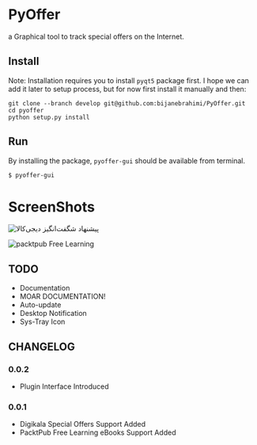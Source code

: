 # PyOffer

a Graphical tool to track special offers on the Internet.

## Install

Note: Installation requires you to install `pyqt5` package first. I hope we can
add it later to setup process, but for now first install it manually and then:

```
git clone --branch develop git@github.com:bijanebrahimi/PyOffer.git
cd pyoffer
python setup.py install
```

## Run

By installing the package, `pyoffer-gui` should be available from terminal.

```sh
$ pyoffer-gui
```

# ScreenShots

![پیشنهاد شگفت‌انگیز دیجی‌کالا](http://bijanebrahimi.github.io/PyOffer/screenshots/digikala-plugin.png)

![packtpub Free Learning](http://bijanebrahimi.github.io/PyOffer/screenshots/packtpub-plugin.png)

## TODO

* Documentation
* MOAR DOCUMENTATION!
* Auto-update
* Desktop Notification
* Sys-Tray Icon

## CHANGELOG

### 0.0.2
- Plugin Interface Introduced

### 0.0.1
- Digikala Special Offers Support Added
- PacktPub Free Learning eBooks Support Added
